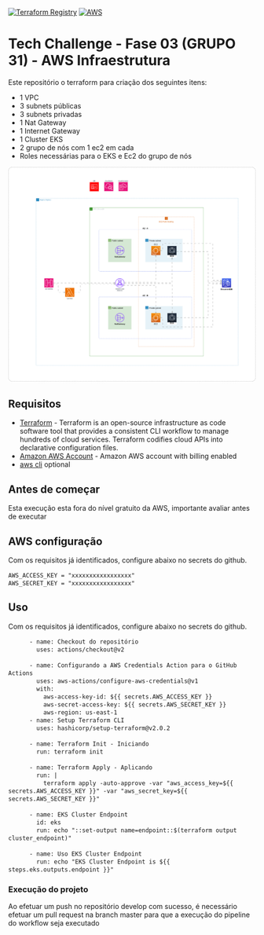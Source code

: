 [![Terraform Registry](https://img.shields.io/badge/Terraform%20Registry-available-blue.svg)](https://registry.terraform.io/modules/seu-nome-de-usuario/seu-modulo)
[![AWS](https://img.shields.io/badge/AWS-supported-orange.svg)](https://aws.amazon.com/)


# Tech Challenge - Fase 03 (GRUPO 31) - AWS Infraestrutura

Este repositório o terraform para criação dos seguintes itens:

* 1 VPC
* 3 subnets públicas
* 3 subnets privadas
* 1 Nat Gateway
* 1 Internet Gateway
* 1 Cluster EKS
* 2 grupo de nós com 1 ec2 em cada
* Roles necessárias para o EKS e Ec2 do grupo de nós

![Alt text](fiap-tech3-infra.png)

## Requisitos

* [Terraform](https://www.terraform.io/) - Terraform is an open-source infrastructure as code software tool that provides a consistent CLI workflow to manage hundreds of cloud services. Terraform codifies cloud APIs into declarative configuration files.
* [Amazon AWS Account](https://aws.amazon.com/it/console/) - Amazon AWS account with billing enabled
* [aws cli](https://aws.amazon.com/cli/) optional

## Antes de começar

Esta execução esta fora do nível gratuito da AWS, importante avaliar antes de executar

## AWS configuração

Com os requisitos já identificados, configure abaixo no secrets do github.

```
AWS_ACCESS_KEY = "xxxxxxxxxxxxxxxxx"
AWS_SECRET_KEY = "xxxxxxxxxxxxxxxxx"
```

## Uso

Com os requisitos já identificados, configure abaixo no secrets do github.

```
      - name: Checkout do repositório
        uses: actions/checkout@v2
    
      - name: Configurando a AWS Credentials Action para o GitHub Actions
        uses: aws-actions/configure-aws-credentials@v1
        with:
          aws-access-key-id: ${{ secrets.AWS_ACCESS_KEY }}
          aws-secret-access-key: ${{ secrets.AWS_SECRET_KEY }}
          aws-region: us-east-1
      - name: Setup Terraform CLI
        uses: hashicorp/setup-terraform@v2.0.2

      - name: Terraform Init - Iniciando
        run: terraform init

      - name: Terraform Apply - Aplicando
        run: |
          terraform apply -auto-approve -var "aws_access_key=${{ secrets.AWS_ACCESS_KEY }}" -var "aws_secret_key=${{ secrets.AWS_SECRET_KEY }}"

      - name: EKS Cluster Endpoint
        id: eks
        run: echo "::set-output name=endpoint::$(terraform output cluster_endpoint)"

      - name: Uso EKS Cluster Endpoint
        run: echo "EKS Cluster Endpoint is ${{ steps.eks.outputs.endpoint }}"
```

### Execução do projeto

Ao efetuar um push no repositório develop com sucesso, é necessário efetuar um pull request na branch master para que a execução do pipeline do workflow seja executado
